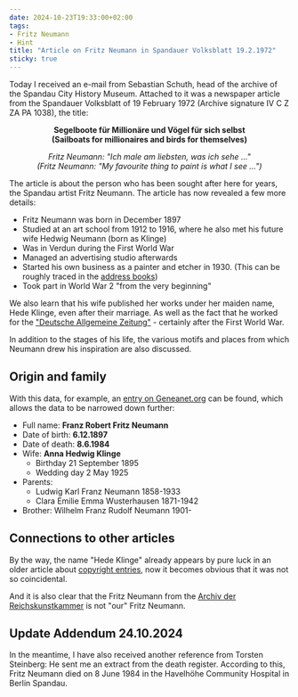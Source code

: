 ```yaml
---
date: 2024-10-23T19:33:00+02:00
tags:
- Fritz Neumann
- Hint
title: "Article on Fritz Neumann in Spandauer Volksblatt 19.2.1972"
sticky: true
---
```

Today I received an e-mail from Sebastian Schuth, head of the archive of the Spandau City History Museum. Attached to it was a newspaper article from the Spandauer Volksblatt of 19 February 1972 (Archive signature IV C Z ZA PA 1038), the title:

<p style="text-align: center; font-weight: bold;">
  Segelboote für Millionäre und Vögel für sich selbst<br/>
  (Sailboats for millionaires and birds for themselves)
</p>
<p style="text-align: center; font-style: italic;">
  Fritz Neumann: "Ich male am liebsten, was ich sehe ..."<br/>
  (Fritz Neumann: "My favourite thing to paint is what I see ...")
</p>

The article is about the person who has been sought after here for years, the Spandau artist Fritz Neumann. The article has now revealed a few more details:
* Fritz Neumann was born in December 1897
* Studied at an art school from 1912 to 1916, where he also met his future wife Hedwig Neumann (born as Klinge)
* Was in Verdun during the First World War
* Managed an advertising studio afterwards
* Started his own business as a painter and etcher in 1930. (This can be roughly traced in the [address books](/post/fritz-neumann-address-book-berlin/))
* Took part in World War 2 "from the very beginning"

We also learn that his wife published her works under her maiden name, Hede Klinge, even after their marriage. As well as the fact that he worked for the ["Deutsche Allgemeine Zeitung"](https://en.wikipedia.org/wiki/Deutsche_Allgemeine_Zeitung) - certainly after the First World War.

In addition to the stages of his life, the various motifs and places from which Neumann drew his inspiration are also discussed.

## Origin and family

With this data, for example, an [entry on Geneanet.org](https://gw.geneanet.org/mhayda?n=neumann&oc=&p=franz+robert+fritz) can be found, which allows the data to be narrowed down further:

* Full name: **Franz Robert Fritz Neumann**
* Date of birth: **6.12.1897**
* Date of death: **8.6.1984**
* Wife: **Anna Hedwig Klinge**
  * Birthday 21 September 1895
  * Wedding day 2 May 1925
* Parents:
  * Ludwig Karl Franz Neumann 1858-1933
  * Clara Emilie Emma Wusterhausen 1871-1942
* Brother: Wilhelm Franz Rudolf Neumann 1901-

## Connections to other articles

By the way, the name "Hede Klinge" already appears by pure luck in an older article about [copyright entries](/post/fritz-neumann-copyright-records/), now it becomes obvious that it was not so coincidental.

And it is also clear that the Fritz Neumann from the [Archiv der Reichskunstkammer](https://ric-unknownartist.projektemacher.org/post/fritz-neumann-reichskunstkammer/) is not "our" Fritz Neumann.

## Update Addendum 24.10.2024

In the meantime, I have also received another reference from Torsten Steinberg: He sent me an extract from the death register. According to this, Fritz Neumann died on 8 June 1984 in the Havelhöhe Community Hospital in Berlin Spandau.

